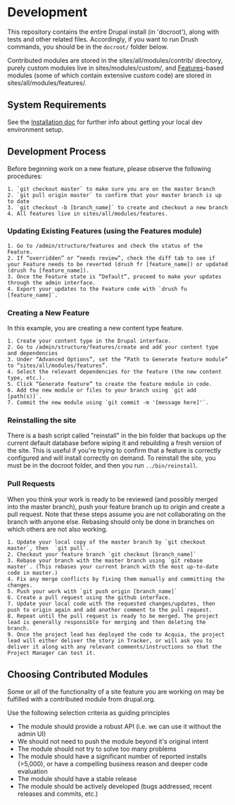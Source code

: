 # Development

This repository contains the entire Drupal install (in 'docroot'), along with tests and other related files. Accordingly, if you want to run Drush commands, you should be in the `docroot/` folder below.

Contributed modules are stored in the sites/all/modules/contrib/ directory, purely custom modules live in sites/modules/custom/, and [Features](http://drupal.org/project/features)-based modules (some of which contain extensive custom code) are stored in sites/all/modules/features/.

## System Requirements

See the [Installation doc](/docs/installation.md) for further info about getting your local dev environment setup.

## Development Process

Before beginning work on a new feature, please observe the following procedures:

    1. `git checkout master` to make sure you are on the master branch
    2. `git pull origin master` to confirm that your master branch is up to date
    3. `git checkout -b [branch_name]` to create and checkout a new branch
    4. All features live in sites/all/modules/features.

### Updating Existing Features (using the Features module)

    1. Go to /admin/structure/features and check the status of the Feature.
    2. If “overridden” or “needs review”, check the diff tab to see if your Feature needs to be reverted (drush fr [feature_name]) or updated (drush fu [feature_name]).
    3. Once the Feature state is “Default”, proceed to make your updates through the admin interface.
    4. Export your updates to the Feature code with `drush fu [feature_name]`.

### Creating a New Feature

In this example, you are creating a new content type feature.

    1. Create your content type in the Drupal interface.
    2. Go to /admin/structure/features/create and add your content type and dependencies
    3. Under “Advanced Options”, set the “Path to Generate feature module” to “sites/all/modules/features”.
    4. Select the relevant dependencies for the feature (the new content type, etc.).
    5. Click “Generate feature” to create the feature module in code.
    6. Add the new module or files to your branch using `git add [path(s)]`.
    7. Commit the new module using `git commit -m '[message here]'`.

### Reinstalling the site

There is a bash script called "reinstall" in the bin folder that backups up the current default database before wiping it and rebuilding a fresh version of the site. This is useful if you're trying to confirm that a feature is correctly configured and will install correctly on demand. To reinstall the site, you must be in the docroot folder, and then you run `../bin/reinstall`.

### Pull Requests

When you think your work is ready to be reviewed (and possibly merged into the master branch), push your feature branch up to origin and create a pull request. Note that these steps assume you are not collaborating on the branch with anyone else. Rebasing should only be done in branches on which others are not also working.

    1. Update your local copy of the master branch by `git checkout master`, then  `git pull`.
    2. Checkout your feature branch `git checkout [branch_name]`
    3. Rebase your branch with the master branch using `git rebase master`. (This rebases your current branch with the most up-to-date code in master.)
    4. Fix any merge conflicts by fixing them manually and committing the changes.
    5. Push your work with `git push origin [branch_name]`
    6. Create a pull request using the github interface.
    7. Update your local code with the requested changes/updates, then push to origin again and add another comment to the pull request.
    8. Repeat until the pull request is ready to be merged. The project lead is generally responsible for merging and then deleting the branch.
    9. Once the project lead has deployed the code to Acquia, the project lead will either deliver the story in Tracker, or will ask you to deliver it along with any relevant comments/instructions so that the Project Manager can test it.

## Choosing Contributed Modules

Some or all of the functionality of a site feature you are working on may be fulfilled with a contributed module from drupal.org.

Use the following selection criteria as guiding principles

* The module should provide a robust API (i.e. we can use it without the admin UI)
* We should not need to push the module beyond it's original intent
* The module should not try to solve too many problems
* The module should have a significant number of reported installs (>5,000), or have a compelling business reason and deeper code evaluation
* The module should have a stable release
* The module should be actively developed (bugs addressed, recent releases and commits, etc.)

